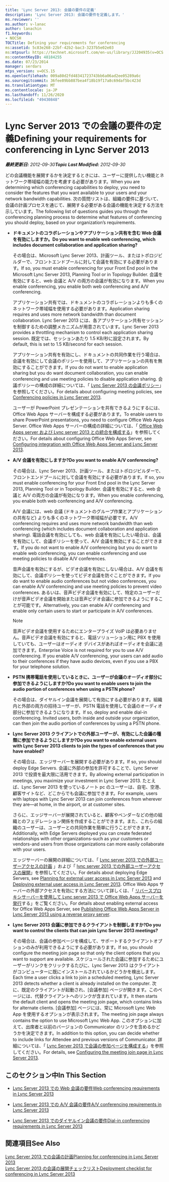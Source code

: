 ```yaml
---
title: 'Lync Server 2013: 会議の要件の定義'
description: 'Lync Server 2013: 会議の要件を定義します。'
ms.reviewer: ''
ms.author: v-lanac
author: lanachin
f1.keywords:
- NOCSH
TOCTitle: Defining your requirements for conferencing
ms:assetid: 5c83e268-22bf-42b2-bac3-3237b5e02e03
ms:mtpsurl: https://technet.microsoft.com/en-us/library/JJ204935(v=OCS.15)
ms:contentKeyID: 48184255
ms.date: 07/23/2014
manager: serdars
mtps_version: v=OCS.15
ms.openlocfilehash: 009a80d2fd48341723743bb6a06ad2ee05289a6c
ms.sourcegitcommit: 36fee89bb887bea4f18b19f17a8c69daf5bc423d
ms.translationtype: MT
ms.contentlocale: ja-JP
ms.lasthandoff: 11/26/2020
ms.locfileid: "49430848"
---
```

# <a name="defining-your-requirements-for-conferencing-in-lync-server-2013"></a><span data-ttu-id="5f599-103">Lync Server 2013 での会議の要件の定義</span><span class="sxs-lookup"><span data-stu-id="5f599-103">Defining your requirements for conferencing in Lync Server 2013</span></span>

<div data-xmlns="http://www.w3.org/1999/xhtml">

<div class="topic" data-xmlns="http://www.w3.org/1999/xhtml" data-msxsl="urn:schemas-microsoft-com:xslt" data-cs="https://msdn.microsoft.com/">

<div data-asp="https://msdn2.microsoft.com/asp">



</div>

<div id="mainSection">

<div id="mainBody"><span data-ttu-id="5f599-104">

<span> </span></span><span class="sxs-lookup"><span data-stu-id="5f599-104">

<span> </span></span></span>

<span data-ttu-id="5f599-105">_**最終更新日:** 2012-09-30_</span><span class="sxs-lookup"><span data-stu-id="5f599-105">_**Topic Last Modified:** 2012-09-30_</span></span>

<span data-ttu-id="5f599-106">どの会議機能を展開するかを決定するときには、ユーザーに提供したい機能とネットワーク帯域幅の能力を考慮する必要があります。</span><span class="sxs-lookup"><span data-stu-id="5f599-106">When you are determining which conferencing capabilities to deploy, you need to consider the features that you want available to your users and your network bandwidth capabilities.</span></span> <span data-ttu-id="5f599-107">次の質問リストは、組織の要件に基づいて、会議の計画プロセスを通じて、展開する必要がある会議の機能を決定する方法を示しています。</span><span class="sxs-lookup"><span data-stu-id="5f599-107">The following list of questions guides you through the conferencing planning process to determine what features of conferencing you should deploy, based on your organization’s requirements.</span></span>

  - <span data-ttu-id="5f599-108">**ドキュメントのコラボレーションやアプリケーション共有を含む Web 会議を有効にしますか。**</span><span class="sxs-lookup"><span data-stu-id="5f599-108">**Do you want to enable web conferencing, which includes document collaboration and application sharing?**</span></span>
    
    <span data-ttu-id="5f599-109">その場合は、Microsoft Lync Server 2013、計画ツール、またはトポロジビルダーで、フロントエンドプールに対して会議を有効にする必要があります。</span><span class="sxs-lookup"><span data-stu-id="5f599-109">If so, you must enable conferencing for your Front End pool in the Microsoft Lync Server 2013, Planning Tool or in Topology Builder.</span></span> <span data-ttu-id="5f599-110">会議を有効にすると、web 会議と A/V の両方の会議が有効になります。</span><span class="sxs-lookup"><span data-stu-id="5f599-110">When you enable conferencing, you enable both web conferencing and A/V conferencing.</span></span>
    
    <span data-ttu-id="5f599-111">アプリケーション共有では、ドキュメントのコラボレーションよりも多くのネットワーク帯域幅を使用する必要があります。</span><span class="sxs-lookup"><span data-stu-id="5f599-111">Application sharing requires and uses more network bandwidth than document collaboration.</span></span> <span data-ttu-id="5f599-112">Lync Server 2013 には、各アプリケーション共有セッションを制御するための調整メカニズムが用意されています。</span><span class="sxs-lookup"><span data-stu-id="5f599-112">Lync Server 2013 provides a throttling mechanism to control each application sharing session.</span></span> <span data-ttu-id="5f599-113">既定では、セッションあたり 1.5 KB/秒に設定されます。</span><span class="sxs-lookup"><span data-stu-id="5f599-113">By default, this is set to 1.5 KB/second for each session.</span></span>
    
    <span data-ttu-id="5f599-114">アプリケーション共有を有効にし、ドキュメントの共同作業を行う場合は、会議を有効にして会議のポリシーを使用して、アプリケーションの共有を無効にすることができます。</span><span class="sxs-lookup"><span data-stu-id="5f599-114">If you do not want to enable application sharing but you do want document collaboration, you can enable conferencing and use meeting policies to disable application sharing.</span></span> <span data-ttu-id="5f599-115">会議ポリシーの構成の詳細については、「 [Lync Server 2013 の会議ポリシー](lync-server-2013-conferencing-policies.md)」を参照してください。</span><span class="sxs-lookup"><span data-stu-id="5f599-115">For details about configuring meeting policies, see [Conferencing policies in Lync Server 2013](lync-server-2013-conferencing-policies.md).</span></span>
    
    <span data-ttu-id="5f599-116">ユーザーが PowerPoint プレゼンテーションを共有できるようにするには、Office Web Apps サーバーを構成する必要があります。</span><span class="sxs-lookup"><span data-stu-id="5f599-116">To enable users to share PowerPoint presentations, you need to configure Office Web Apps Server.</span></span> <span data-ttu-id="5f599-117">Office Web Apps サーバーの構成の詳細については、「 [Office Web Apps server および Lync server 2013 との統合を構成する](lync-server-2013-enabling-office-web-apps-server-and-lync-server-2013.md)」を参照してください。</span><span class="sxs-lookup"><span data-stu-id="5f599-117">For details about configuring Office Web Apps Server, see [Configuring integration with Office Web Apps Server and Lync Server 2013](lync-server-2013-enabling-office-web-apps-server-and-lync-server-2013.md).</span></span>

  - <span data-ttu-id="5f599-118">**A/V 会議を有効にしますか?**</span><span class="sxs-lookup"><span data-stu-id="5f599-118">**Do you want to enable A/V conferencing?**</span></span>
    
    <span data-ttu-id="5f599-119">その場合は、Lync Server 2013、計画ツール、またはトポロジビルダーで、フロントエンドプールに対して会議を有効にする必要があります。</span><span class="sxs-lookup"><span data-stu-id="5f599-119">If so, you must enable conferencing for your Front End pool in the Lync Server 2013, Planning Tool or in Topology Builder.</span></span> <span data-ttu-id="5f599-120">会議を有効にすると、web 会議と A/V の両方の会議が有効になります。</span><span class="sxs-lookup"><span data-stu-id="5f599-120">When you enable conferencing, you enable both web conferencing and A/V conferencing.</span></span>
    
    <span data-ttu-id="5f599-121">A/V 会議には、web 会議 (ドキュメントのグループ作業とアプリケーションの共有など) よりも多くのネットワーク帯域幅が必要です。</span><span class="sxs-lookup"><span data-stu-id="5f599-121">A/V conferencing requires and uses more network bandwidth than web conferencing (which includes document collaboration and application sharing).</span></span> <span data-ttu-id="5f599-122">電話会議を有効にしても、web 会議を有効にしたい場合は、会議を有効にして、会議ポリシーを使って、A/V 会議を無効にすることができます。</span><span class="sxs-lookup"><span data-stu-id="5f599-122">If you do not want to enable A/V conferencing but you do want to enable web conferencing, you can enable conferencing and use meeting policies to disable A/V conferences.</span></span>
    
    <span data-ttu-id="5f599-123">音声会議を有効にするが、ビデオ会議を有効にしない場合は、A/V 会議を有効にして、会議ポリシーを使ってビデオ会議を防ぐことができます。</span><span class="sxs-lookup"><span data-stu-id="5f599-123">If you do want to enable audio conferences but not video conferences, you can enable A/V conferencing and use meeting policies to prevent video conferences.</span></span> <span data-ttu-id="5f599-124">あるいは、音声ビデオ会議を有効にして、特定のユーザーだけが音声ビデオ会議を開始または音声ビデオ会議に参加できるようにすることが可能です。</span><span class="sxs-lookup"><span data-stu-id="5f599-124">Alternatively, you can enable A/V conferencing and enable only certain users to start or participate in A/V conferences.</span></span>
    
    <div>
    

    > [!NOTE]  
    > <span data-ttu-id="5f599-p109">音声ビデオ会議を使用するためにエンタープライズ VoIP は必要ありません。音声ビデオ会議を有効にすると、電話ソリューション用に PBX を使用していても、ユーザーはオーディオ デバイスがあればオーディオを会議に追加できます。</span><span class="sxs-lookup"><span data-stu-id="5f599-p109">Enterprise Voice is not required for you to use A/V conferencing. If you enable A/V conferencing, your users can add audio to their conferences if they have audio devices, even if you use a PBX for your telephone solution.</span></span>

    
    </div>

  - <span data-ttu-id="5f599-127">**PSTN 携帯電話を使用しているときに、ユーザーが会議のオーディオ部分に参加できるようにしますか?**</span><span class="sxs-lookup"><span data-stu-id="5f599-127">**Do you want to enable users to join the audio portion of conferences when using a PSTN phone?**</span></span>
    
    <span data-ttu-id="5f599-p110">その場合は、ダイヤルイン会議を展開して有効にする必要があります。組織内と外部の両方の招待ユーザーが、PSTN 電話を使用して会議のオーディオ部分に参加できるようになります。</span><span class="sxs-lookup"><span data-stu-id="5f599-p110">If so, deploy and enable dial-in conferencing. Invited users, both inside and outside your organization, can then join the audio portion of conferences by using a PSTN phone.</span></span>

  - <span data-ttu-id="5f599-130">**Lync Server 2013 クライアントでの外部ユーザーが、有効にした会議の種類に参加できるようにしますか?**</span><span class="sxs-lookup"><span data-stu-id="5f599-130">**Do you want to enable external users with Lync Server 2013 clients to join the types of conferences that you have enabled?**</span></span>
    
    <span data-ttu-id="5f599-131">その場合は、エッジサーバーを展開する必要があります。</span><span class="sxs-lookup"><span data-stu-id="5f599-131">If so, you should deploy Edge Servers.</span></span> <span data-ttu-id="5f599-132">会議に外部の参加を許可することで、Lync Server 2013 で投資を最大限に活用できます。</span><span class="sxs-lookup"><span data-stu-id="5f599-132">By allowing external participation in meetings, you maximize your investment in Lync Server 2013.</span></span> <span data-ttu-id="5f599-133">たとえば、Lync Server 2013 を使っているノート pc のユーザーは、自宅、空港、顧客サイトなど、どこからでも会議に参加できます。</span><span class="sxs-lookup"><span data-stu-id="5f599-133">For example, users with laptops with Lync Server 2013 can join conferences from wherever they are—at home, in the airport, or at customer sites.</span></span>
    
    <span data-ttu-id="5f599-134">さらに、エッジサーバーが展開されていると、顧客やベンダーなどの他の組織とのフェデレーション関係を作成することができます。また、これらの組織のユーザーは、ユーザーとの共同作業を簡単に行うことができます。</span><span class="sxs-lookup"><span data-stu-id="5f599-134">Additionally, with Edge Servers deployed you can create federated relationships with other organizations-such as your customers or vendors-and users from those organizations can more easily collaborate with your users.</span></span>
    
    <span data-ttu-id="5f599-135">エッジサーバーの展開の詳細については、「 [Lync server 2013 での外部ユーザーアクセスの計画](lync-server-2013-planning-for-external-user-access.md) 」および「 [lync server 2013 での外部ユーザーアクセスの展開](lync-server-2013-deploying-external-user-access.md)」を参照してください。</span><span class="sxs-lookup"><span data-stu-id="5f599-135">For details about deploying Edge Servers, see [Planning for external user access in Lync Server 2013](lync-server-2013-planning-for-external-user-access.md) and [Deploying external user access in Lync Server 2013](lync-server-2013-deploying-external-user-access.md).</span></span> <span data-ttu-id="5f599-136">Office Web Apps サーバーの外部アクセスを有効にする方法について詳しくは、「 [リバースプロキシサーバーを使用して Lync server 2013 で Office Web Apps サーバーを発行](lync-server-2013-publishing-office-web-apps-server-using-a-reverse-proxy-server.md)する」をご覧ください。</span><span class="sxs-lookup"><span data-stu-id="5f599-136">For details about enabling external access for Office Web Apps Server, see [Publishing Office Web Apps Server in Lync Server 2013 using a reverse proxy server](lync-server-2013-publishing-office-web-apps-server-using-a-reverse-proxy-server.md).</span></span>

  - <span data-ttu-id="5f599-137">**Lync Server 2013 会議に参加できるクライアントを制御しますか?**</span><span class="sxs-lookup"><span data-stu-id="5f599-137">**Do you want to control the clients that can join Lync Server 2013 meetings?**</span></span>
    
    <span data-ttu-id="5f599-138">その場合は、会議の参加ページを構成して、サポートするクライアントオプションのみが利用できるようにする必要があります。</span><span class="sxs-lookup"><span data-stu-id="5f599-138">If so, you should configure the meeting join page so that only the client options that you want to support are available.</span></span> <span data-ttu-id="5f599-139">スケジュールされた会議に参加するためにユーザーがリンクをクリックするたびに、Lync Server 2013 はクライアントがコンピューターに既にインストールされているかどうかを検出します。</span><span class="sxs-lookup"><span data-stu-id="5f599-139">Each time a user clicks a link to join a scheduled meeting, Lync Server 2013 detects whether a client is already installed on the computer.</span></span> <span data-ttu-id="5f599-140">次に、既定のクライアントが起動され、[会議参加] ページが開きます。このページには、代替クライアントへのリンクが含まれています。</span><span class="sxs-lookup"><span data-stu-id="5f599-140">It then starts the default client and opens the meeting join page, which contains links for alternate clients.</span></span> <span data-ttu-id="5f599-141">[会議参加] ページには、常に Microsoft Lync Web App を使用するオプションが表示されます。</span><span class="sxs-lookup"><span data-stu-id="5f599-141">The meeting join page always contains the option to use Microsoft Lync Web App.</span></span> <span data-ttu-id="5f599-142">このオプションに加えて、出席者と以前のバージョンの Communicator のリンクを含めるかどうかを決定できます。</span><span class="sxs-lookup"><span data-stu-id="5f599-142">In addition to this option, you can decide whether to include links for Attendee and previous versions of Communicator.</span></span> <span data-ttu-id="5f599-143">詳細については、「 [Lync Server 2013 で会議の参加ページを構成する](lync-server-2013-configuring-the-meeting-join-page.md)」を参照してください。</span><span class="sxs-lookup"><span data-stu-id="5f599-143">For details, see [Configuring the meeting join page in Lync Server 2013](lync-server-2013-configuring-the-meeting-join-page.md).</span></span>

<div>

## <a name="in-this-section"></a><span data-ttu-id="5f599-144">このセクション中</span><span class="sxs-lookup"><span data-stu-id="5f599-144">In This Section</span></span>

  - [<span data-ttu-id="5f599-145">Lync Server 2013 での Web 会議の要件</span><span class="sxs-lookup"><span data-stu-id="5f599-145">Web conferencing requirements in Lync Server 2013</span></span>](lync-server-2013-web-conferencing-requirements.md)

  - [<span data-ttu-id="5f599-146">Lync Server 2013 での A/V 会議の要件</span><span class="sxs-lookup"><span data-stu-id="5f599-146">A/V conferencing requirements in Lync Server 2013</span></span>](lync-server-2013-a-v-conferencing-requirements.md)

  - [<span data-ttu-id="5f599-147">Lync Server 2013 でのダイヤルイン会議の要件</span><span class="sxs-lookup"><span data-stu-id="5f599-147">Dial-in conferencing requirements in Lync Server 2013</span></span>](lync-server-2013-dial-in-conferencing-requirements.md)

</div>

<div>

## <a name="see-also"></a><span data-ttu-id="5f599-148">関連項目</span><span class="sxs-lookup"><span data-stu-id="5f599-148">See Also</span></span>


[<span data-ttu-id="5f599-149">Lync Server 2013 での会議の計画</span><span class="sxs-lookup"><span data-stu-id="5f599-149">Planning for conferencing in Lync Server 2013</span></span>](lync-server-2013-planning-for-conferencing.md)  
[<span data-ttu-id="5f599-150">Lync Server 2013 の会議の展開チェックリスト</span><span class="sxs-lookup"><span data-stu-id="5f599-150">Deployment checklist for conferencing in Lync Server 2013</span></span>](lync-server-2013-deployment-checklist-for-conferencing.md)  
  

<span data-ttu-id="5f599-151"></div>

</div>

<span> </span>

</div>

</div>

</span><span class="sxs-lookup"><span data-stu-id="5f599-151"></div>

</div>

<span> </span>

</div>

</div>

</span></span></div>

